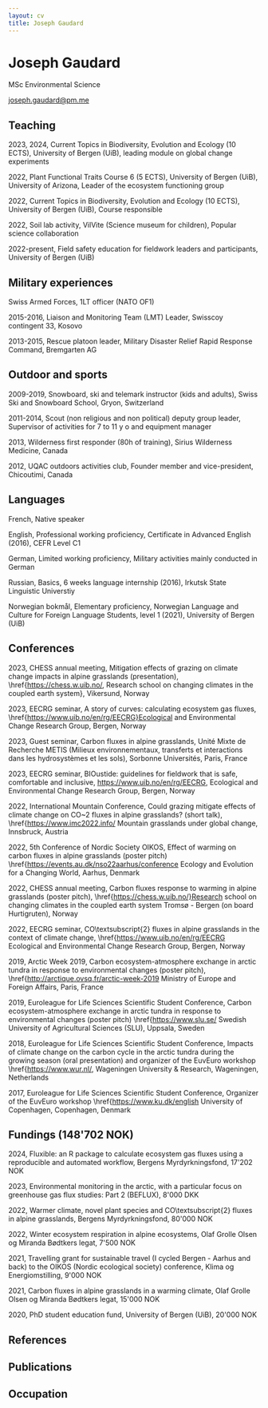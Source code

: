 ```yaml
---
layout: cv
title: Joseph Gaudard
---
```

# Joseph Gaudard
MSc Environmental Science


<div id="webaddress">
<a href="joseph.gaudard@pm.me">joseph.gaudard@pm.me</a>
<!-- | <a href=""></a> -->
</div>

<!-- section{}

%\cventry{
\section{}{}{}
% \section{Office skills}
% \cvline{}{Regular use of standard office softwares including \LaTeX}
% \cvline{}{Basics in GIS, R, Git and Python}
% \cvline{}{Standard office softwares, \LaTeX, GIS, R, Git, Markdown}
%\cvline{}{Regular use of \LaTeX}
%\cvline{}{Basic skills in Matlab and MapInfo}
%\cvline{}{Basic skills in MapInfo}
% \section{First aid}
% \cventry{2014}{Brevet Basis Pool}{Swiss rescue society}{}{}{}

%\cventry{2007}{First aid course}{}{}{}{}
% \section{Interests and character}
% \cvline{}{Environmental philosophy and politics, great discoveries and history of adventure}
% \cvline{}{Integrity and commitment to my ideas and engagements, specific involvement for peace and ecology}
% Reading, photography, writing, adventure, outdoor and mountain sports.}
%\cvline{Sports}{Telemark, snowboard, rowing, sailing, running, mountain sports.}

 \pagebreak
 

% \section{Publications}
% \nocite{*}
% \printbibliography

\nocite{belien2014testing}
\citesinthissection{1}% 
\printbibliography[type=article,title={Peer reviewed publications}]

\citesinthissection{3}% 
\nocite{emmasmaster,master}
\printbibliography[type=thesis,title={Thesis}]
% 
% 
\nocite{CA63,times_peru}
\citesinthissection{5}% 
\printbibliography[type=misc,title={Other publications}]

% \bibliography{publi}
%   \bibliographystyle{plain}
% 
% \cvline{}{\bibentry{belien2014testing}}
% % \cvline{}{\bibentry{times_peru}}
% % \vspace{-40px}
% % \cvline{}{Master thesis incoming (Carbon ecosystem-atmosphere exchange in arctic tundra in response to environmental changes)}
% 
% \bibliography{other}{\textbf{\href{https://forschung.boku.ac.at/fis/suchen.person_uebersicht?sprache_in=de&menue_id_in=101&id_in=99}{Univ. Prof. Mag. Dr. Barbara Hinterstoisser}}, Institute of Physics and Material Science (BOKU), Member of the Austrian Polar Research Institute, external expert for my master thesis, \href{mailto:barbara.hinterstoisser@boku.ac.at}{barbara.hinterstoisser@boku.ac.at}, +43 1 47654-89120}
% \cvline{}{\textbf{\href{https://forschung.boku.ac.at/fis/suchen.person_uebersicht?sprache_in=en&ansicht_in=&menue_id_in=101&id_in=4149}{Assoc. Prof. Dr. Herbert Formayer}}, Institute of Meteorology and Climatology (BOKU), Main supervisor of my master thesis, \href{mailto:herbert.formayer@boku.ac.at}{herbert.formayer@boku.ac.at}, +43 1 47654-81415}
\cvline{}{\textbf{\href{https://audhalbritter.com/}{Dr Aud H Halbritter}}, Departement of Biological Sciences (UiB), Bjerknes Centre for Climate Research, PhD main supervisor, \href{mailto:aud.halbritter@uib.no}{aud.halbritter@uib.no}}
\cvline{}{\textbf{\href{https://www.uib.no/en/persons/Vigdis.Vandvik}{Prof Vigdis Vandvik}}, Departement of Biological Sciences (UiB), Bjerknes Centre for Climate Research, PhD co-supervisor \href{mailto:Vigdis.Vandvik@uib.no}{Vigdis.Vandvik@uib.no}}
\cvline{}{\textbf{\href{https://www.nina.no/english/Contact/employees/employee-info.aspx?AnsattID=15536}{Dr Joachim P Töpper}}, Norwegian Institute for Nature Research, PhD co-supervisor, \href{mailto:joachim.topper@nina.no}{joachim.topper@nina.no}}
% \cvline{}{\textbf{\href{https://www1.bio.ku.dk/english/staff/?pure=en/persons/168460}{Prof. Anders Michelsen}}, Terrestrial Ecology Section, Master thesis co-supervisor, \href{mailto:andersm@bio.ku.dk}{andersm@bio.ku.dk}}
% \cvline{}{\textbf{\href{http://www.denkamen.ru/en}{Anna Kvashnina}}, Denezhkin Kamen Federal Nature Preserve (Zapovednik) Director (Russia), \href{mailto:akvaanna@gmail.com}{akvaanna@gmail.com}, +79045477075}
% \cvline{}{\textbf{\href{https://www.linkedin.com/in/neuhaus-sébastien-97383241/}{Lt Col (NATO OF4) Sébastien Neuhaus}}, Deputy Commander Rescue Training School, Swiss Armed Forces, Main instructor of my officer training and colleague on peace support operation, supporting my leadership, organisational and problem-solving skills, \href{mailto:sebastien.neuhaus@vtg.admin.ch}{sebastien.neuhaus@vtg.admin.ch}}

## Currently
PhD in Alpine Ecology, University of Bergen (UiB), Bjerknes Centre for Climate Research (BCCR), Carbon fluxes response to environmental warming in alpine grasslands


### Specialized in




### Research interests

## Natural sciences
2018, Fieldwork (3 months), master thesis and field assistant for a PhD student, Arctic Station, Disko Island, Greenland

Internship (3 months), participation in scientific and management activities of the preserve, Denezhkin Kamen Zapovednik (\href{http://denkamen.ru/en}{denkamen.ru}), Ural, Russia

## Education
2023, Environmental monitoring in the arctic, with a particular focus on greenhouse gas flux studies: Part 2 (BEFLUX) (3 ECTS), Graduate School of Technical Sciences, Aarhus University, Greenland Institute for Natural Resources, Nuuk

2022, Arctic in a Changing Climate (5 ECTS), University of Gothenburg (GU)

2021, Snow and Snow Cover (6 ECTS), University of Alaska Fairbanks (UAF)

2021, Ecological Climatology (10 ECTS), University of Oslo (UiO)

2019, Arctic Winter Ecology (10 ECTS), The University Centre in Svalbard (UNIS)

2017-2019, European Double Master in Environmental Science (\href{http://enveuro.eu/}{EuvEuro}), University of Natural Resources and Life Sciences (BOKU), Vienna, Specialization in Ecosystems and Biodiversity

2016-2017, European Double Master in Environmental Science (\href{http://enveuro.eu/}{EuvEuro}), University of Copenhagen (UCPH), Specialization in Ecosystems and Biodiversity

2010-2013, Bachelor of Science in Geosciences and Environment, Université de Lausanne (UNIL)

2012-2013, Student exchange program, Université du Québec à Chicoutimi (UQAC)

<!-- 2009, Gymnase cantonale du Bugnon (Lausanne), Certificat de Maturité -->

## Teaching
2023, 2024, Current Topics in Biodiversity, Evolution and Ecology (10 ECTS), University of Bergen (UiB), leading module on global change experiments


2022, Plant Functional Traits Course 6 (5 ECTS), University of Bergen (UiB), University of Arizona, Leader of the ecosystem functioning group

2022, Current Topics in Biodiversity, Evolution and Ecology (10 ECTS), University of Bergen (UiB), Course responsible

2022, Soil lab activity, VilVite (Science museum for children), Popular science collaboration

<!-- 2022}{Marineholmen open day}{Marineholmen, University of Bergen (UiB)}{Coordination of the Between the Fjords lab's stand}{}{} -->

2022-present, Field safety education for fieldwork leaders and participants, University of Bergen (UiB)

## Military experiences

Swiss Armed Forces, 1LT officer (NATO OF1)

2015-2016, Liaison and Monitoring Team (LMT) Leader, Swisscoy contingent 33, Kosovo

2013-2015, Rescue platoon leader, Military Disaster Relief Rapid Response Command, Bremgarten AG

<!-- 2014}{Equipment officer}{Rescue troops}{Wangen an der Aare}{}{} -->
<!-- 2014}{Promotion in the rank of lieutenant}{Rescue troops}{Wangen an der Aare}{}{} -->
<!-- 2014}{Platoon leader practical course}{Rescue troops}{Wangen an der Aare}{}{} -->
<!-- 2013-2014}{Officer school and promotion in the rank of lieutenant}{Rescue troops}{Geneva and Wangen an der Aare}{}{} -->
<!-- 2013}{Warrant officer school}{Rescue troops}{Wangen an der Aare}{}{} -->
<!-- 2013}{Recruit school}{Rescue troops}{Wangen an der Aare -->

## Outdoor and sports
<!-- 2013-2014, Assistant group leader}{Equipment manager}{}{}{} -->
<!-- %\cventry{2010}{Jeunesse et Sport A Kids}{Activity leader course for sport camp with children from 5 to 10 y o}{}{}{} -->

2009-2019, Snowboard, ski and telemark instructor (kids and adults), Swiss Ski and Snowboard School, Gryon, Switzerland

<!-- % \cventry{Summer 2019}{Three months hike in the Altai mountains}{Russia and Mongolia}{}{}{} -->
<!-- % \cventry{Autumn 2018}{Arctic Circle Trail}{Greenland}{}{}{} -->

2011-2014, Scout (non religious and non political) deputy group leader, Supervisor of activities for 7 to 11 y o and equipment manager

2013, Wilderness first responder (80h of training), Sirius Wilderness Medicine, Canada

2012, UQAC outdoors activities club, Founder member and vice-president, Chicoutimi, Canada

<!-- %\cventry{Summer 2012}{10 days solo and self-sufficient hike}{north of Sweden}{}{}{} -->
<!-- %\cventry{Winter 2011}{10 days solo snowshoe hike}{swiss and french mountains}{}{}{} -->
<!-- % \cventry{2011}{22nd World Scout Jamboree}{Reporter for the official Jamboree magazine}{Sweden}{}{} -->
<!-- % \cventry{2011}{Jeunesse et Sport B Kids}{Camp leader course for sport camp with children from 5 to 10 y o}{}{}{} -->
<!-- % \cventry{Summer 2011}{East to west crossing self sufficient hike}{Icelande}{2/3 of the planned route done (bad weather)}{}{}{} -->
<!-- % \cventry{Summer 2010}{Kunglseden}{north of Sweden}{450km hike}{}{} -->
<!-- %\cventry{Summer 2009}{North to south crossing of Corsica (GR20)}{France}{}{}{} -->
<!-- %\cventry{Summer 2008}{Mont-Blanc ascencion (4810m)}{France}{}{}{} -->
<!-- %\section{Competitive sports} -->
<!-- % \cventry{2010}{JV instructor}{Prevention of addictions and psychological issues in youths activities}{}{}{} -->
<!-- % \cventry{2009}{Rivella GiantXtour by Stimorol}{swiss finalist in boardercross}{}{}{} -->
<!-- %\cventry{2007}{Swiss rowing championship}{8+ and 4x}{}{}{} -->
<!-- % \cventry{2006}{Swiss rowing championship}{Silver medal in 8+}{}{}{} -->

## Languages

French, Native speaker

English, Professional working proficiency, Certificate in Advanced English (2016), CEFR Level C1

German, Limited working proficiency, Military activities mainly conducted in German

Russian, Basics, 6 weeks language internship (2016), Irkutsk State Linguistic Universtiy

Norwegian bokmål, Elementary proficiency, Norwegian Language and Culture for Foreign Language Students, level 1 (2021), University of Bergen (UiB)

<!-- ## Awards -->

## Conferences
2023, CHESS annual meeting, Mitigation effects of grazing on climate change impacts in alpine grasslands (presentation), \href{https://chess.w.uib.no/, Research school on changing climates in the coupled earth system}, Vikersund, Norway

2023, EECRG seminar, A story of curves: calculating ecosystem gas fluxes, \href{https://www.uib.no/en/rg/EECRG}Ecological and Environmental Change Research Group, Bergen, Norway

2023, Guest seminar, Carbon fluxes in alpine grasslands, Unité Mixte de Recherche METIS (Milieux environnementaux, transferts et interactions dans les hydrosystèmes et les sols), Sorbonne Universités, Paris, France

2023, EECRG seminar, BIOustide: guidelines for fieldwork that is safe, comfortable and inclusive, https://www.uib.no/en/rg/EECRG, Ecological and Environmental Change Research Group, Bergen, Norway

2022, International Mountain Conference, Could grazing mitigate effects of climate change on CO~2 fluxes in alpine grasslands? (short talk), \href{https://www.imc2022.info/ Mountain grasslands under global change, Innsbruck, Austria

2022, 5th Conference of Nordic Society OIKOS, Effect of warming on carbon fluxes in alpine grasslands (poster pitch) \href{https://events.au.dk/nso22aarhus/conference Ecology and Evolution for a Changing World, Aarhus, Denmark

2022, CHESS annual meeting, Carbon fluxes response to warming in alpine grasslands (poster pitch), \href{https://chess.w.uib.no/}Research school on changing climates in the coupled earth system Tromsø - Bergen (on board Hurtigruten), Norway

2022, EECRG seminar, CO\textsubscript{2} fluxes in alpine grasslands in the context of climate change, \href{https://www.uib.no/en/rg/EECRG Ecological and Environmental Change Research Group, Bergen, Norway

2019, Arctic Week 2019, Carbon ecosystem-atmosphere exchange in arctic tundra in response to environmental changes (poster pitch), \href{http://arctique.ovsq.fr/arctic-week-2019 Ministry of Europe and Foreign Affairs, Paris, France

2019, Euroleague for Life Sciences Scientific Student Conference, Carbon ecosystem-atmosphere exchange in arctic tundra in response to environmental changes (poster pitch) \href{https://www.slu.se/ Swedish University of Agricultural Sciences (SLU), Uppsala, Sweden

2018, Euroleague for Life Sciences Scientific Student Conference, Impacts of climate change on the carbon cycle in the arctic tundra during the growing season (oral presentation) and organizer of the EuvEuro workshop \href{https://www.wur.nl/, Wageningen University \& Research, Wageningen, Netherlands

2017, Euroleague for Life Sciences Scientific Student Conference, Organizer of the EuvEuro workshop \href{https://www.ku.dk/english University of Copenhagen, Copenhagen, Denmark

## Fundings (148'702 NOK)

2024, Fluxible: an R package to calculate ecosystem gas fluxes using a reproducible and automated workflow, Bergens Myrdyrkningsfond, 17'202 NOK

2023, Environmental monitoring in the arctic, with a particular focus on greenhouse gas flux studies: Part 2 (BEFLUX), 8'000 DKK

2022, Warmer climate, novel plant species and CO\textsubscript{2} fluxes in alpine grasslands, Bergens Myrdyrkningsfond, 80'000 NOK

2022, Winter ecosystem respiration in alpine ecosystems, Olaf Grolle Olsen og Miranda Bødtkers legat, 7'500 NOK

2021, Travelling grant for sustainable travel (I cycled Bergen - Aarhus and back) to the OIKOS (Nordic ecological society) conference, Klima og Energiomstilling, 9'000 NOK

2021, Carbon fluxes in alpine grasslands in a warming climate, Olaf Grolle Olsen og Miranda Bødtkers legat, 15'000 NOK

2020, PhD student education fund, University of Bergen (UiB), 20'000 NOK



## References
<!-- % \cvline{}{\textbf{\href{https://forschung.boku.ac.at/fis/suchen.person_uebersicht?sprache_in=de&menue_id_in=101&id_in=99}{Univ. Prof. Mag. Dr. Barbara Hinterstoisser}}, Institute of Physics and Material Science (BOKU), Member of the Austrian Polar Research Institute, external expert for my master thesis, \href{mailto:barbara.hinterstoisser@boku.ac.at}{barbara.hinterstoisser@boku.ac.at}, +43 1 47654-89120}
% \cvline{}{\textbf{\href{https://forschung.boku.ac.at/fis/suchen.person_uebersicht?sprache_in=en&ansicht_in=&menue_id_in=101&id_in=4149}{Assoc. Prof. Dr. Herbert Formayer}}, Institute of Meteorology and Climatology (BOKU), Main supervisor of my master thesis, \href{mailto:herbert.formayer@boku.ac.at}{herbert.formayer@boku.ac.at}, +43 1 47654-81415}
\cvline{}{\textbf{\href{https://audhalbritter.com/}{Dr Aud H Halbritter}}, Departement of Biological Sciences (UiB), Bjerknes Centre for Climate Research, PhD main supervisor, \href{mailto:aud.halbritter@uib.no}{aud.halbritter@uib.no}}
\cvline{}{\textbf{\href{https://www.uib.no/en/persons/Vigdis.Vandvik}{Prof Vigdis Vandvik}}, Departement of Biological Sciences (UiB), Bjerknes Centre for Climate Research, PhD co-supervisor \href{mailto:Vigdis.Vandvik@uib.no}{Vigdis.Vandvik@uib.no}}
\cvline{}{\textbf{\href{https://www.nina.no/english/Contact/employees/employee-info.aspx?AnsattID=15536}{Dr Joachim P Töpper}}, Norwegian Institute for Nature Research, PhD co-supervisor, \href{mailto:joachim.topper@nina.no}{joachim.topper@nina.no}}
% \cvline{}{\textbf{\href{https://www1.bio.ku.dk/english/staff/?pure=en/persons/168460}{Prof. Anders Michelsen}}, Terrestrial Ecology Section, Master thesis co-supervisor, \href{mailto:andersm@bio.ku.dk}{andersm@bio.ku.dk}}
% \cvline{}{\textbf{\href{http://www.denkamen.ru/en}{Anna Kvashnina}}, Denezhkin Kamen Federal Nature Preserve (Zapovednik) Director (Russia), \href{mailto:akvaanna@gmail.com}{akvaanna@gmail.com}, +79045477075}
% \cvline{}{\textbf{\href{https://www.linkedin.com/in/neuhaus-sébastien-97383241/}{Lt Col (NATO OF4) Sébastien Neuhaus}}, Deputy Commander Rescue Training School, Swiss Armed Forces, Main instructor of my officer training and colleague on peace support operation, supporting my leadership, organisational and problem-solving skills, \href{mailto:sebastien.neuhaus@vtg.admin.ch}{sebastien.neuhaus@vtg.admin.ch}} -->



## Publications

<!-- A list is also available [online](http://scholar.google.co.uk/citations?user=LTOTl0YAAAAJ) -->


## Occupation





<!-- ### Footer

Last updated: May 2013 -->


